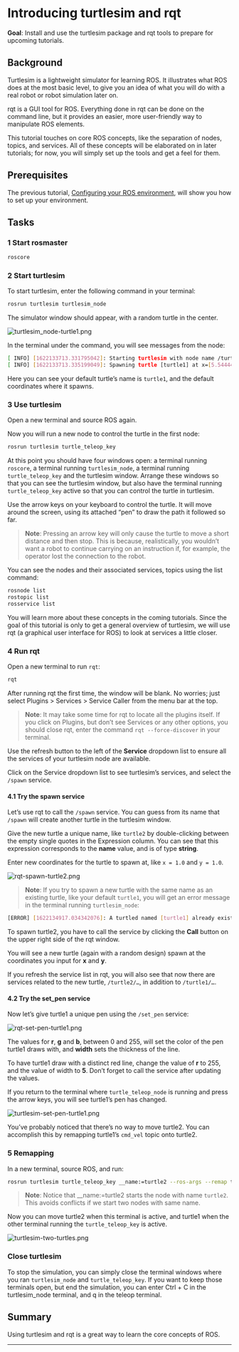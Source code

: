 # Introducing turtlesim and rqt

**Goal**: Install and use the turtlesim package and rqt tools to prepare for upcoming tutorials.

## Background

Turtlesim is a lightweight simulator for learning ROS. It illustrates what ROS does at the most basic level, to give you an idea of what you will do with a real robot or robot simulation later on.

rqt is a GUI tool for ROS. Everything done in rqt can be done on the command line, but it provides an easier, more user-friendly way to manipulate ROS elements.

This tutorial touches on core ROS concepts, like the separation of nodes, topics, and services. All of these concepts will be elaborated on in later tutorials; for now, you will simply set up the tools and get a feel for them.

## Prerequisites

The previous tutorial, [Configuring your ROS environment](configuring_your_ros_environment.html), will show you how to set up your environment.

## Tasks

### 1 Start rosmaster

```bash
roscore
```

### 2 Start turtlesim 

To start turtlesim, enter the following command in your terminal:

```bash
rosrun turtlesim turtlesim_node
```

The simulator window should appear, with a random turtle in the center.

![turtlesim_node-turtle1.png](turtlesim_node-turtle1.png)

In the terminal under the command, you will see messages from the node:

```bash
[ INFO] [1622133713.331795042]: Starting turtlesim with node name /turtlesim
[ INFO] [1622133713.335199049]: Spawning turtle [turtle1] at x=[5.544445], y=[5.544445], theta=[0.000000]
```

Here you can see your default turtle’s name is `turtle1`, and the default coordinates where it spawns.

### 3 Use turtlesim

Open a new terminal and source ROS again.

Now you will run a new node to control the turtle in the first node:

```bash
rosrun turtlesim turtle_teleop_key
```

At this point you should have four windows open: a terminal running `roscore`, a terminal running `turtlesim_node`, a terminal running `turtle_teleop_key` and the turtlesim window. Arrange these windows so that you can see the turtlesim window, but also have the terminal running `turtle_teleop_key` active so that you can control the turtle in turtlesim.

Use the arrow keys on your keyboard to control the turtle. It will move around the screen, using its attached “pen” to draw the path it followed so far.

> **Note**: Pressing an arrow key will only cause the turtle to move a short distance and then stop. This is because, realistically, you wouldn’t want a robot to continue carrying on an instruction if, for example, the operator lost the connection to the robot.

You can see the nodes and their associated services, topics using the list command:

```bash
rosnode list
rostopic list
rosservice list
```
You will learn more about these concepts in the coming tutorials. Since the goal of this tutorial is only to get a general overview of turtlesim, we will use rqt (a graphical user interface for ROS) to look at services a little closer.

### 4 Run rqt

Open a new terminal to run `rqt`:
```bash
rqt
```

After running rqt the first time, the window will be blank. No worries; just select Plugins > Services > Service Caller from the menu bar at the top.

> **Note**: It may take some time for rqt to locate all the plugins itself. If you click on Plugins, but don’t see Services or any other options, you should close rqt, enter the command `rqt --force-discover` in your terminal.

Use the refresh button to the left of the **Service** dropdown list to ensure all the services of your turtlesim node are available.

Click on the Service dropdown list to see turtlesim’s services, and select the `/spawn` service.

#### 4.1 Try the spawn service

Let’s use rqt to call the `/spawn` service. You can guess from its name that `/spawn` will create another turtle in the turtlesim window.

Give the new turtle a unique name, like `turtle2` by double-clicking between the empty single quotes in the Expression column. You can see that this expression corresponds to the **name** value, and is of type **string**.

Enter new coordinates for the turtle to spawn at, like `x = 1.0` and `y = 1.0`.

![rqt-spawn-turtle2.png](rqt-spawn-turtle2.png)

> **Note**: If you try to spawn a new turtle with the same name as an existing turtle, like your default `turtle1`, you will get an error message in the terminal running `turtlesim_node`:

```bash
[ERROR] [1622134917.034342076]: A turtled named [turtle1] already exists
```

To spawn turtle2, you have to call the service by clicking the **Call** button on the upper right side of the rqt window.

You will see a new turtle (again with a random design) spawn at the coordinates you input for **x** and **y**.

If you refresh the service list in rqt, you will also see that now there are services related to the new turtle, `/turtle2/…`, in addition to `/turtle1/…`.

#### 4.2 Try the set_pen service

Now let’s give turtle1 a unique pen using the `/set_pen` service:

![rqt-set-pen-turtle1.png](rqt-set-pen-turtle1.png)

The values for **r**, **g** and **b**, between 0 and 255, will set the color of the pen turtle1 draws with, and **width** sets the thickness of the line.

To have turtle1 draw with a distinct red line, change the value of **r** to 255, and the value of width to **5**. Don’t forget to call the service after updating the values.

If you return to the terminal where `turtle_teleop_node` is running and press the arrow keys, you will see turtle1’s pen has changed.

![turtlesim-set-pen-turtle1.png](turtlesim-set-pen-turtle1.png)

You’ve probably noticed that there’s no way to move turtle2. You can accomplish this by remapping turtle1’s `cmd_vel` topic onto turtle2.

### 5 Remapping

In a new terminal, source ROS, and run:

```bash
rosrun turtlesim turtle_teleop_key __name:=turtle2 --ros-args --remap turtle1/cmd_vel:=turtle2/cmd_vel
```

> **Note**: Notice that __name:=turtle2 starts the node with name `turtle2`. This avoids conflicts if we start two nodes with same name.

Now you can move turtle2 when this terminal is active, and turtle1 when the other terminal running the `turtle_teleop_key` is active.

![turtlesim-two-turtles.png](turtlesim-two-turtles.png)

### Close turtlesim

To stop the simulation, you can simply close the terminal windows where you ran `turtlesim_node` and `turtle_teleop_key`. If you want to keep those terminals open, but end the simulation, you can enter Ctrl + C in the turtlesim_node terminal, and q in the teleop terminal.

## Summary

Using turtlesim and rqt is a great way to learn the core concepts of ROS.

---